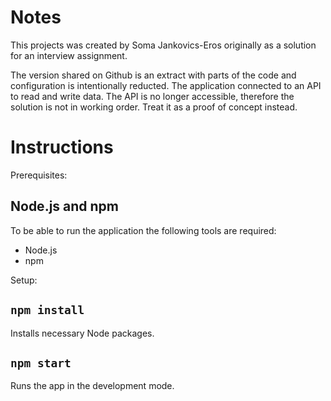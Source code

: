 # Notes
This projects was created by Soma Jankovics-Eros originally as a solution for an interview assignment. 

The version shared on Github is an extract with parts of the code and configuration is intentionally reducted. The application connected to an API to read and write data. The API is no longer accessible, therefore the solution is not in working order. Treat it as a proof of concept instead.

# Instructions

Prerequisites:

## Node.js and npm

To be able to run the application the following tools are required:
 - Node.js
 - npm

Setup:

## `npm install`

Installs necessary Node packages.

## `npm start`

Runs the app in the development mode.